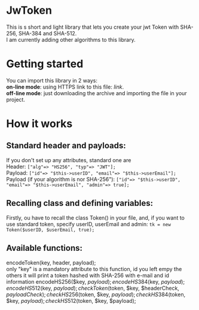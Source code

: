 # JwToken
This is s short and light library that lets you create your jwt Token with SHA-256, SHA-384 and SHA-512.  
I am currently adding other algorithms to this library.

Getting started
===============
You can import this library in 2 ways:  
**on-line mode**: using HTTPS link to this file: *link*.  
**off-line mode**: just downloading the archive and importing the file in your project.

How it works
============
## Standard header and payloads:  
If you don't set up any attributes, standard one are  
Header: ```["alg"=> "HS256", "typ"=> "JWT"];```  
Payload: ```["id"=> "$this->userID", "email"=> "$this->userEmail"];```  
Payload (if your algorithm is nor SHA-256"): ```["id"=> "$this->userID", "email"=> "$this->userEmail", "admin"=> true];```  

## Recalling class and defining variables:
Firstly, ou have to recall the class Token() in your file, and, if you want to use standard token, specify userID, userEmail and admin:
```tk = new Token($userID, $userEmail, true);```
## Available functions:
  encodeToken(key, header, payload);  
  only "key" is a mandatory attribute to this function, id you left empy the others it will print a token hashed with SHA-256 with e-mail and id information
  encodeHS256($key, $payload);
  encodeHS384($key, $payload);
  encodeHS512($key, $payload);
  checkToken($token, $key, $headerCheck, $payloadCheck);
  checkHS256($token, $key, $payload);
  checkHS384($token, $key, $payload);
  checkHS512($token, $key, $payload);
